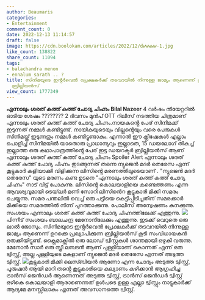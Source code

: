 ```yaml
---
author: Beaumaris
categories:
- Entertainment
comment_count: 0
date: 2022-12-13 11:14:57
draft: false
image: https://cdn.boolokam.com/articles/2022/12/dwwwww-1.jpg
like_count: 138822
share_count: 11094
tags:
- balachandra menon
- ennalum sarath .. ?
title: സിനിമയുടെ ഇൻ്റർവെൽ പ്രേക്ഷകർക്ക് തടവറയിൽ നിന്നുള്ള ജാമ്യം ആണെന്ന് ഉറക്കെ പ്രഖ്യാപിക്കുന്ന
  ബ്രില്ലിയൻസ്
view_count: 1777349
---
```


**എന്നാലും ശരത് കുത്ത് കുത്ത് ചോദ്യ ചിഹ്നം** **Bilal Nazeer** 4 വർഷം തിയേറ്ററിൽ ഓടിയ ശേഷം ???????? 2 ദിവസം മുൻപ് OTT റിലീസ് നടത്തിയ ചിത്രമാണ് എന്നാലും ശരത് കുത്ത് കുത്ത് ചോദ്യ ചിഹ്നം.നായകൻ്റെ പേര് സിനിമക്ക് ഇടുന്നത് നമ്മൾ കണ്ടിട്ടുണ്ട്. നായികയുടെയും വില്ലൻ്റെയും വരെ പേരുകൾ സിനിമയ്ക്ക് ഇടുന്നതും നമ്മൾ കണ്ടിട്ടുണ്ടാകും. എന്നാൽ ഈ ക്ലീഷേകൾ എല്ലാം പൊളിച്ച് സിനിമയിൽ യാതൊരു പ്രാധാന്യവും ഇല്ലാതെ, 15 ഡയലോഗ് തികച്ച് ഇല്ലാത്ത ഒരു കഥാപാത്രത്തിൻ്റെ പേര് ഇട്ട ഡയറക്ടർ ബ്രില്ലിയൻസ് ആണ് എന്നാലും ശരത് കുത്ത് കുത്ത് ചോദ്യ ചിഹ്നം Spoiler Alert എന്നാലും ശരത് കുത്ത് കുത്ത് ചോദ്യ ചിഹ്നം തുടങ്ങുന്നത് തന്നെ ന്യുജെൻ മദർ തെരേസ എന്ന് കൂട്ടുകാർ കളിയാക്കി വിളിക്കുന്ന ലിസിൻ്റെ മരണത്തിലൂടെയാണ് . "ന്യുജെൻ മദർ തെരേസ" യുടെ മരണം കണ്ട ഉടനെ "എന്നാലും ശരത് കുത്ത് കുത്ത് ചോദ്യ ചിഹ്നം" നാട് വിട്ട് പോകുന്നു. ലിസിൻ്റെ കൊലയാളിയെ കണ്ടെത്തണം എന്ന ആവശ്യവുമായി ടെയ്‌ലർ മണി സോറി ലിസിൻെറ കൂട്ടുകാരി മിക്കി സമരം ചെയ്യുന്നു. സമര പന്തലിൽ വെച്ച് ഒരു പട്ടിയെ കെട്ടിപ്പിടിച്ചതിന് സമരക്കാർ മിക്കിയെ സമരത്തിൽ നിന്ന് പുറത്താക്കുന്നു. പോലീസ് അന്വേഷണം കനക്കുന്നു. സംശയം എന്നാലും ശരത് കുത്ത് കുത്ത് ചോദ്യ ചിഹ്നത്തിലേക്ക് എത്തുന്നു. ![](https://cdn.boolokam.com/articles/2022/12/dwwwww-1.jpg)പിന്നീട് സംശയം ബാലചന്ദ്ര മേനോനിലേക്കും എത്തുന്നു. ഇടക്ക് വെറുതെ ഒരു ലാൽ ജോസും. സിനിമയുടെ ഇൻ്റർവെൽ പ്രേക്ഷകർക്ക് തടവറയിൽ നിന്നുള്ള ജാമ്യം ആണെന്ന് ഉറക്കെ പ്രഖ്യാപിക്കുന്ന ബ്രില്ലിയൻസ് കൂടി സംവിധായകൻ ഒരുക്കിയിട്ടുണ്ട്. ക്ലൈമാക്സിൽ ഒരു ലോഡ് ട്വിസ്റ്റുകൾ ശാന്തമായി ഒഴുകി വരുന്നു. മേനോൻ സാർ ഒരു സ്ത്രീ ലമ്പടൻ ആണ് പുള്ളിയാണ് കൊന്നത് എന്ന് ഒരു ട്വിസ്റ്റ്, അല്ല പുള്ളിയുടെ മകളാണ് ന്യുജെൻ മദർ തെരേസ എന്നത് അടുത്ത ട്വിസ്റ്റ്. ![](https://cdn.boolokam.com/articles/2022/12/112223.jpg)കൂട്ടുകാരി മിക്കി ലെസ്ബിയൻ ആണോ എന്ന ചോദ്യം അടുത്ത ട്വിസ്റ്റ്, പുരുഷൻ ആയി മാറി തൻ്റെ കൂട്ടുകാരിയെ കല്യാണം കഴിക്കാൻ ആഗ്രഹിച്ച ട്രാൻസ് ജെൻഡർ ആണെന്നത് അടുത്ത ട്വിസ്റ്റ്, ട്രാൻസ് ജെൻഡർ ട്വിസ്റ്റ് ഒഴികെ കൊലയാളി ആരാണെന്നത് ഉൾപടെ ഉള്ള എല്ലാ ട്വിസ്റ്റും നാട്ടുകാർക്ക് ആദ്യമേ മനസ്സിലാകും എന്നത് അവസാനത്തെ ട്വിസ്റ്റ്.